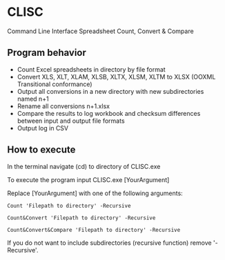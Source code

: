 # CLISC
Command Line Interface Spreadsheet Count, Convert & Compare

## Program behavior
* Count Excel spreadsheets in directory by file format
* Convert XLS, XLT, XLAM, XLSB, XLTX, XLSM, XLTM to XLSX (OOXML Transitional conformance)
* Output all conversions in a new directory with new subdirectories named n+1
* Rename all conversions n+1.xlsx
* Compare the results to log workbook and checksum differences between input and output file formats
* Output log in CSV

## How to execute
In the terminal navigate (cd) to directory of CLISC.exe 

To execute the program input CLISC.exe [YourArgument]

Replace [YourArgument] with one of the following arguments:

```
Count 'Filepath to directory' -Recursive
```
```
Count&Convert 'Filepath to directory' -Recursive
```
```
Count&Convert&Compare 'Filepath to directory' -Recursive
```

If you do not want to include subdirectories (recursive function) remove '-Recursive'.
